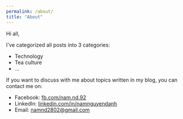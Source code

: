 ```yaml
---
permalink: /about/
title: "About"
---
```

Hi all, 

I've categorized all posts into 3 categories:
- Technology
- Tea culture
- ...



If you want to discuss with me about topics written in my blog, you can contact me on:
- Facebook: [fb.com/nam.nd.92](fb.com/nam.nd.92)
- LinkedIn: [linkedin.com/in/namnguyendanh](linkedin.com/in/namnguyendanh)
- Email: [namnd2802@gmail.com](namnd2802@gmail.com)


